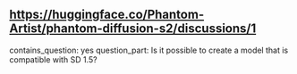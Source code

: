 ## https://huggingface.co/Phantom-Artist/phantom-diffusion-s2/discussions/1

contains_question: yes
question_part: Is it possible to create a model that is compatible with SD 1.5?